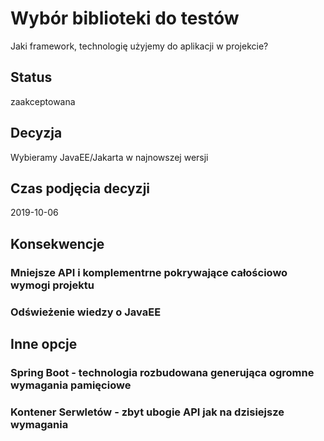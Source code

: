 # Wybór biblioteki do testów

Jaki framework, technologię użyjemy do aplikacji w projekcie?

## Status

zaakceptowana

## Decyzja

Wybieramy JavaEE/Jakarta w najnowszej wersji

## Czas podjęcia decyzji

2019-10-06

## Konsekwencje

### Mniejsze API i komplementrne pokrywające całościowo wymogi projektu

### Odświeżenie wiedzy o JavaEE

## Inne opcje

### Spring Boot - technologia rozbudowana generująca ogromne wymagania pamięciowe

### Kontener Serwletów - zbyt ubogie API jak na dzisiejsze wymagania
